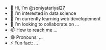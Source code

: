 - 👋 Hi, I’m @soniyatariyal27
- 👀 I’m interested in data science
- 🌱 I’m currently learning web developement
- 💞️ I’m looking to collaborate on ...
- 📫 How to reach me ...
- 😄 Pronouns: ...
- ⚡ Fun fact: ...

<!---
soniyatariyal27/soniyatariyal27 is a ✨ special ✨ repository because its `README.md` (this file) appears on your GitHub profile.
You can click the Preview link to take a look at your changes.
--->
